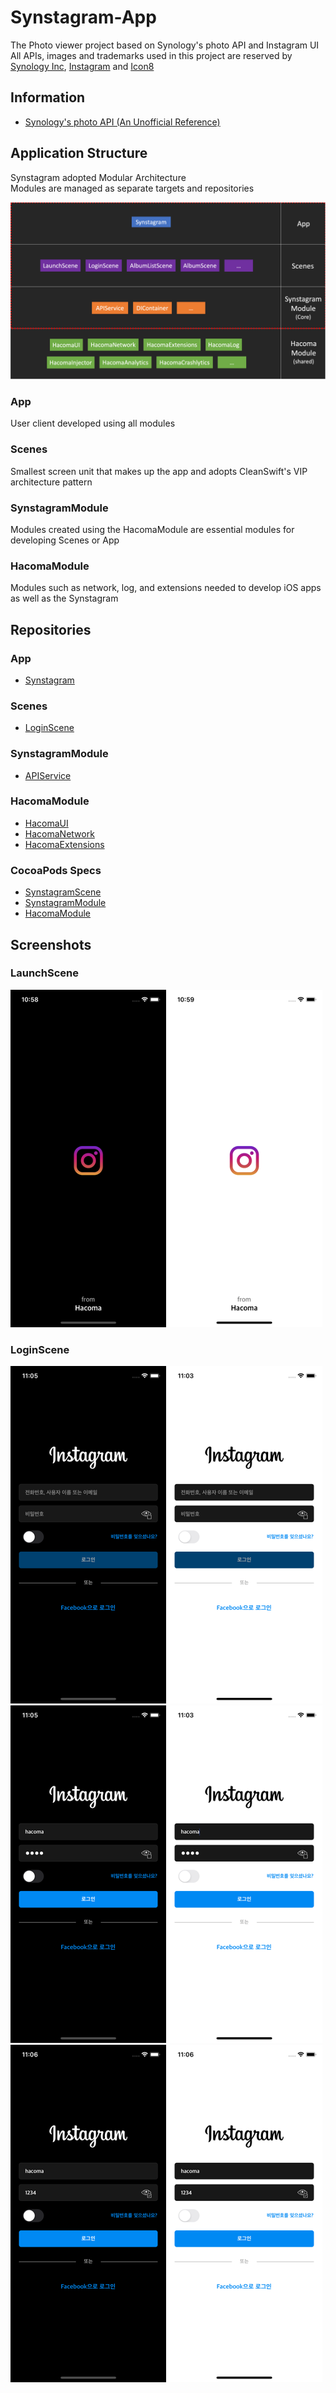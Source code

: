 # Synstagram-App

The Photo viewer project based on Synology's photo API and Instagram UI  
All APIs, images and trademarks used in this project are reserved by [Synology Inc](https://www.synology.com/), [Instagram](https://www.instagram.com/) and [Icon8](https://icons8.kr/)

## Information

- [Synology's photo API (An Unofficial Reference)](https://blog.jbowen.dev/synology/photostation/)

## Application Structure
Synstagram adopted Modular Architecture  
Modules are managed as separate targets and repositories

<img src="/Screenshots/Application Structure.png">

### App
User client developed using all modules

### Scenes
Smallest screen unit that makes up the app and adopts CleanSwift's VIP architecture pattern

### SynstagramModule
Modules created using the HacomaModule are essential modules for developing Scenes or App

### HacomaModule
Modules such as network, log, and extensions needed to develop iOS apps as well as the Synstagram

## Repositories

### App
- [Synstagram](https://github.com/hacoma/Synstagram-App)

### Scenes
- [LoginScene](https://github.com/hacoma/Synstagram-LoginScene)

### SynstagramModule
- [APIService](https://github.com/hacoma/Synstagram-APIService)


### HacomaModule
- [HacomaUI](https://github.com/hacoma/iOS-Hacoma-UI)
- [HacomaNetwork](https://github.com/hacoma/iOS-Hacoma-Network)
- [HacomaExtensions](https://github.com/hacoma/iOS-Hacoma-Extensions)

### CocoaPods Specs
- [SynstagramScene](https://github.com/hacoma/Synstagram-Scene-CocoaPods-Specs)
- [SynstagramModule](https://github.com/hacoma/Synstagram-Module-CocoaPods-Specs)
- [HacomaModule](https://github.com/hacoma/iOS-Hacoma-Module-CocoaPods-Specs)

## Screenshots

### LaunchScene
<img src="/Screenshots/LaunchScene.png">

### LoginScene
<img src="/Screenshots/LoginScene1.png">
<img src="/Screenshots/LoginScene2.png">
<img src="/Screenshots/LoginScene3.png">
